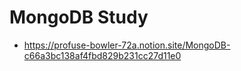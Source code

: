 
# MongoDB Study

 * https://profuse-bowler-72a.notion.site/MongoDB-c66a3bc138af4fbd829b231cc27d11e0